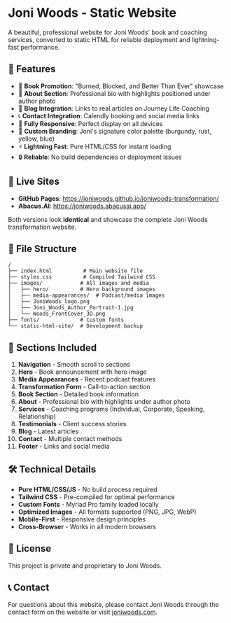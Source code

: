 
# Joni Woods - Static Website

A beautiful, professional website for Joni Woods' book and coaching services, converted to static HTML for reliable deployment and lightning-fast performance.

## 🌟 Features

- 📖 **Book Promotion**: "Burned, Blocked, and Better Than Ever" showcase
- 👤 **About Section**: Professional bio with highlights positioned under author photo
- 📝 **Blog Integration**: Links to real articles on Journey Life Coaching
- 📞 **Contact Integration**: Calendly booking and social media links
- 📱 **Fully Responsive**: Perfect display on all devices
- 🎨 **Custom Branding**: Joni's signature color palette (burgundy, rust, yellow, blue)
- ⚡ **Lightning Fast**: Pure HTML/CSS for instant loading
- 🔒 **Reliable**: No build dependencies or deployment issues

## 🚀 Live Sites

- **GitHub Pages**: https://joniwoods.github.io/joniwoods-transformation/
- **Abacus.AI**: https://joniwoods.abacusai.app/

Both versions look **identical** and showcase the complete Joni Woods transformation website.

## 📁 File Structure

```
/
├── index.html          # Main website file
├── styles.css          # Compiled Tailwind CSS
├── images/            # All images and media
│   ├── hero/          # Hero background images
│   ├── media-appearances/  # Podcast/media images
│   ├── JoniWoods_logo.png
│   ├── Joni_Woods_Author_Portrait-1.jpg
│   └── Woods_FrontCover_3D.png
├── fonts/             # Custom fonts
└── static-html-site/  # Development backup
```

## 🎯 Sections Included

1. **Navigation** - Smooth scroll to sections
2. **Hero** - Book announcement with hero image
3. **Media Appearances** - Recent podcast features
4. **Transformation Form** - Call-to-action section
5. **Book Section** - Detailed book information
6. **About** - Professional bio with highlights under author photo
7. **Services** - Coaching programs (Individual, Corporate, Speaking, Relationship)
8. **Testimonials** - Client success stories
9. **Blog** - Latest articles
10. **Contact** - Multiple contact methods
11. **Footer** - Links and social media

## 🛠 Technical Details

- **Pure HTML/CSS/JS** - No build process required
- **Tailwind CSS** - Pre-compiled for optimal performance
- **Custom Fonts** - Myriad Pro family loaded locally
- **Optimized Images** - All formats supported (PNG, JPG, WebP)
- **Mobile-First** - Responsive design principles
- **Cross-Browser** - Works in all modern browsers

## 📝 License

This project is private and proprietary to Joni Woods.

## 📞 Contact

For questions about this website, please contact Joni Woods through the contact form on the website or visit [joniwoods.com](https://joniwoods.com).
